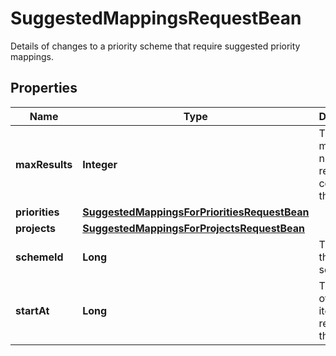 

# SuggestedMappingsRequestBean

Details of changes to a priority scheme that require suggested priority mappings.

## Properties

| Name | Type | Description | Notes |
|------------ | ------------- | ------------- | -------------|
|**maxResults** | **Integer** | The maximum number of results that could be on the page. |  [optional] |
|**priorities** | [**SuggestedMappingsForPrioritiesRequestBean**](SuggestedMappingsForPrioritiesRequestBean.md) |  |  [optional] |
|**projects** | [**SuggestedMappingsForProjectsRequestBean**](SuggestedMappingsForProjectsRequestBean.md) |  |  [optional] |
|**schemeId** | **Long** | The id of the priority scheme. |  [optional] |
|**startAt** | **Long** | The index of the first item returned on the page. |  [optional] |




